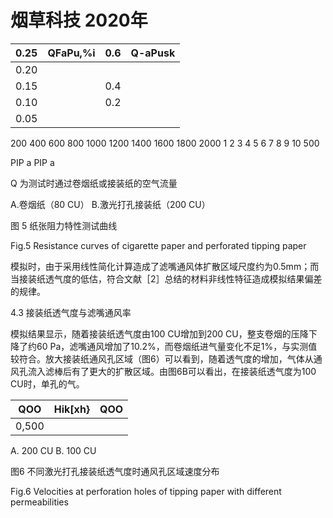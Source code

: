 # 烟草科技 2020年

|0.25|QFaPu,%i|0.6|Q-aPusk|
|---|---|---|---|
|0.20| | | |
|0.15| |0.4| |
|0.10| |0.2| |
|0.05| | | |

200 400 600 800 1000 1200 1400 1600 1800 2000 1 2 3 4 5 6 7 8 9 10 500

PIP a PIP a

Q 为测试时通过卷烟纸或接装纸的空气流量

A.卷烟纸（80 CU） B.激光打孔接装纸（200 CU）

图 5 纸张阻力特性测试曲线

Fig.5 Resistance curves of cigarette paper and perforated tipping paper

模拟时，由于采用线性简化计算造成了滤嘴通风体扩散区域尺度约为0.5mm；而当接装纸透气度的低估，符合文献［2］总结的材料非线性特征造成模拟结果偏差的规律。

4.3 接装纸透气度与滤嘴通风率

模拟结果显示，随着接装纸透气度由100 CU增加到200 CU，整支卷烟的压降下降了约60 Pa，滤嘴通风增加了10.2%，而卷烟纸进气量变化不足1%，与实测值较符合。放大接装纸通风孔区域（图6）可以看到，随着透气度的增加，气体从通风孔流入滤棒后有了更大的扩散区域。由图6B可以看出，在接装纸透气度为100 CU时，单孔的气。

|QOO|Hik[xh}|QOO|
|---|---|---|
|0,500| | |

A. 200 CU B. 100 CU

图6 不同激光打孔接装纸透气度时通风孔区域速度分布

Fig.6 Velocities at perforation holes of tipping paper with different permeabilities